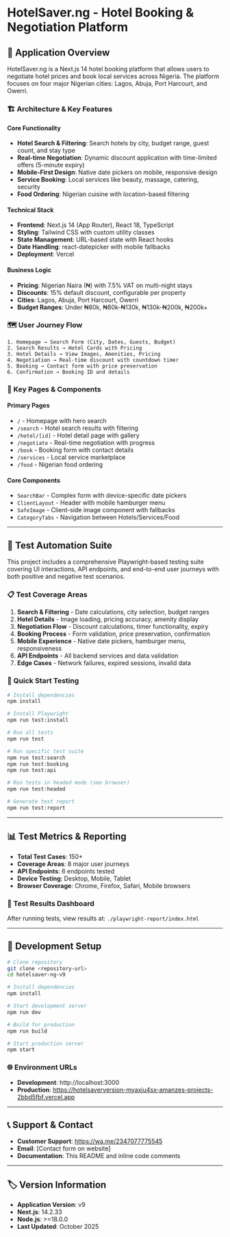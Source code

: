 # HotelSaver.ng - Hotel Booking & Negotiation Platform

## 📖 Application Overview

HotelSaver.ng is a Next.js 14 hotel booking platform that allows users to negotiate hotel prices and book local services across Nigeria. The platform focuses on four major Nigerian cities: Lagos, Abuja, Port Harcourt, and Owerri.

### 🏗️ Architecture & Key Features

#### **Core Functionality**
- **Hotel Search & Filtering**: Search hotels by city, budget range, guest count, and stay type
- **Real-time Negotiation**: Dynamic discount application with time-limited offers (5-minute expiry)
- **Mobile-First Design**: Native date pickers on mobile, responsive design
- **Service Booking**: Local services like beauty, massage, catering, security
- **Food Ordering**: Nigerian cuisine with location-based filtering

#### **Technical Stack**
- **Frontend**: Next.js 14 (App Router), React 18, TypeScript
- **Styling**: Tailwind CSS with custom utility classes
- **State Management**: URL-based state with React hooks
- **Date Handling**: react-datepicker with mobile fallbacks
- **Deployment**: Vercel

#### **Business Logic**
- **Pricing**: Nigerian Naira (₦) with 7.5% VAT on multi-night stays
- **Discounts**: 15% default discount, configurable per property
- **Cities**: Lagos, Abuja, Port Harcourt, Owerri
- **Budget Ranges**: Under ₦80k, ₦80k-₦130k, ₦130k-₦200k, ₦200k+

### 🗺️ User Journey Flow

```
1. Homepage → Search Form (City, Dates, Guests, Budget)
2. Search Results → Hotel Cards with Pricing
3. Hotel Details → View Images, Amenities, Pricing
4. Negotiation → Real-time discount with countdown timer
5. Booking → Contact form with price preservation
6. Confirmation → Booking ID and details
```

### 📱 Key Pages & Components

#### **Primary Pages**
- `/` - Homepage with hero search
- `/search` - Hotel search results with filtering
- `/hotel/[id]` - Hotel detail page with gallery
- `/negotiate` - Real-time negotiation with progress
- `/book` - Booking form with contact details
- `/services` - Local service marketplace
- `/food` - Nigerian food ordering

#### **Core Components**
- `SearchBar` - Complex form with device-specific date pickers
- `ClientLayout` - Header with mobile hamburger menu
- `SafeImage` - Client-side image component with fallbacks
- `CategoryTabs` - Navigation between Hotels/Services/Food

---

## 🧪 Test Automation Suite

This project includes a comprehensive Playwright-based testing suite covering UI interactions, API endpoints, and end-to-end user journeys with both positive and negative test scenarios.

### 📋 Test Coverage Areas

1. **Search & Filtering** - Date calculations, city selection, budget ranges
2. **Hotel Details** - Image loading, pricing accuracy, amenity display
3. **Negotiation Flow** - Discount calculations, timer functionality, expiry
4. **Booking Process** - Form validation, price preservation, confirmation
5. **Mobile Experience** - Native date pickers, hamburger menu, responsiveness
6. **API Endpoints** - All backend services and data validation
7. **Edge Cases** - Network failures, expired sessions, invalid data

### 🚀 Quick Start Testing

```bash
# Install dependencies
npm install

# Install Playwright
npm run test:install

# Run all tests
npm run test

# Run specific test suite
npm run test:search
npm run test:booking
npm run test:api

# Run tests in headed mode (see browser)
npm run test:headed

# Generate test report
npm run test:report
```

---

## 📊 Test Metrics & Reporting

- **Total Test Cases**: 150+
- **Coverage Areas**: 8 major user journeys
- **API Endpoints**: 6 endpoints tested
- **Device Testing**: Desktop, Mobile, Tablet
- **Browser Coverage**: Chrome, Firefox, Safari, Mobile browsers

### 🎯 Test Results Dashboard

After running tests, view results at: `./playwright-report/index.html`

---

## 🔧 Development Setup

```bash
# Clone repository
git clone <repository-url>
cd hotelsaver-ng-v9

# Install dependencies
npm install

# Start development server
npm run dev

# Build for production
npm run build

# Start production server
npm start
```

### 🌐 Environment URLs

- **Development**: http://localhost:3000
- **Production**: https://hotelsaverversion-myaxiu4sx-amanzes-projects-2bbd5fbf.vercel.app

---

## 📞 Support & Contact

- **Customer Support**: https://wa.me/2347077775545
- **Email**: [Contact form on website]
- **Documentation**: This README and inline code comments

---

## 🏷️ Version Information

- **Application Version**: v9
- **Next.js**: 14.2.33
- **Node.js**: >=18.0.0
- **Last Updated**: October 2025
